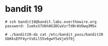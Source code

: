 # bandit 19

    # ssh bandit19@bandit.labs.overthewire.org
    password: IueksS7Ubh8G3DCwVzrTd8rAVOwq3M5x

    # ./bandit20-do cat /etc/bandit_pass/bandit20
    GbKksEFF4yrVs6il55v6gwY5aVje5f0j

